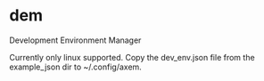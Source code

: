 # dem
Development Environment Manager

Currently only linux supported.
Copy the dev_env.json file from the example_json dir to ~/.config/axem.
